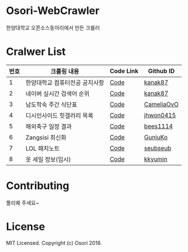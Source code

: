 # Osori-WebCrawler
한양대학교 오픈소스동아리에서 만든 크롤러

# Cralwer List
번호 |  크롤링 내용 | Code Link | Github ID
----| ------|---------|-----------|
1 | 한양대학교 컴퓨터전공 공지사항 | [Code](https://github.com/HyOsori/Osori-WebCrawler/blob/master/hanyang_university_cs_notice.py) | [kanak87](https://github.com/kanak87)
2 | 네이버 실시간 검색어 순위 | [Code](https://github.com/HyOsori/Osori-WebCrawler/blob/master/naver_realrank.py) | [kanak87](https://github.com/kanak87)
3 | 남도학숙 주간 식단표  | [Code](https://github.com/HyOsori/Osori-WebCrawler/blob/master/NDHS_Crawler.py) | [CameliaOvO](https://github.com/CameliaOvO)
4 | 디시인사이드 힛갤러리 목록  | [Code](https://github.com/HyOsori/Osori-WebCrawler/blob/master/dcinside_hit_gallery.py) | [jhwon0415](https://github.com/jhwon0415)
5 | 해외축구 일정 결과  | [Code](https://github.com/HyOsori/Osori-WebCrawler/blob/master/FootballGameCrawler.py) | [bees1114](https://github.com/bees1114)
6 | Zangsisi 최신화 | [Code](https://github.com/HyOsori/Osori-WebCrawler/blob/master/zangsisi_recent_manga.py) | [GunjuKo](https://github.com/GunjuKo)
7 | LOL 패치노트 | [Code](https://github.com/HyOsori/Osori-WebCrawler/blob/master/LOLUpdateContent.py) | [seubseub](https://github.com/seubseub)
8 | 옷 세일 정보(임시)        | [Code](https://github.com/kkyumin) | [kkyumin](https://github.com/kkyumin)


# Contributing
풀리퀘 주세요~

# License
MIT Licensed. Copyright (c) Osori 2016.
